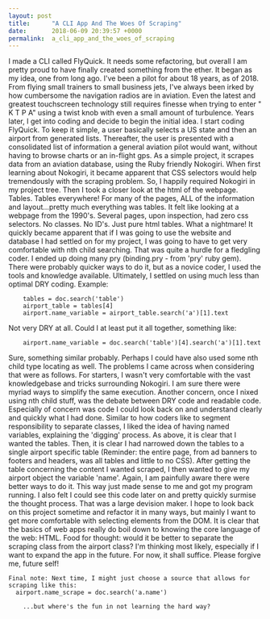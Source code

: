 ```yaml
---
layout: post
title:      "A CLI App And The Woes Of Scraping"
date:       2018-06-09 20:39:57 +0000
permalink:  a_cli_app_and_the_woes_of_scraping
---
```



  I made a CLI called FlyQuick. It needs some refactoring, but overall I am pretty proud to have finally created something from the ether. It began as my idea, one from long ago. I've been a pilot for about 18 years, as of 2018. From flying small trainers to small business jets, I've always been irked by how cumbersome the navigation radios are in aviation. Even the latest and greatest touchscreen technology still requires finesse when trying to enter " K T P A" using a twist knob with even a small amount of turbulence. 
  Years later, I get into coding and decide to begin the initial idea. I start coding FlyQuick. To keep it simple, a user basically selects a US state and then an airport from generated lists. Thereafter, the user is presented with a consolidated list of information a general aviation pilot would want, without having to browse charts or an in-flight gps. 
	As a simple project, it scrapes data from an aviation database, using the Ruby friendly Nokogiri. When first learning about Nokogiri, it became apparent that CSS selectors would help tremendously with the scraping problem. So, I happily required Nokogiri in my project tree. Then I took a closer look at the html of the webpage. Tables. Tables everywhere!
	For many of the pages, ALL of the information and layout...pretty much everything was tables. It felt like looking at a webpage from the 1990's. Several pages, upon inspection, had zero css selectors. No classes. No ID's. Just pure html tables. What a nightmare!
	It quickly became apparent that if I was going to use the website and database I had settled on for my project, I was going to have to get very comfortable with nth child searching. That was quite a hurdle for a fledgling coder. I ended up doing many pry (binding.pry - from 'pry' ruby gem). There were probably quicker ways to do it, but as a novice coder, I used the tools and knowledge available.
  Ultimately, I settled on using much less than optimal DRY coding. Example: 
	  
		tables = doc.search('table')
		airport_table = tables[4]
		airport.name_variable = airport_table.search('a')[1].text
		
  Not very DRY at all. Could I at least put it all together, something like:
    
		airport.name_variable = doc.search('table')[4].search('a')[1].text

  Sure, something similar probably. Perhaps I could have also used some nth child type locating as well. The problems I came across when considering that were as follows. For starters, I wasn't very comfortable with the vast knowledgebase and tricks surrounding Nokogiri. I am sure there were myriad ways to simplify the same execution. Another concern, once I nixed using nth child stuff, was the debate between DRY code and readable code. Especially of concern was code I could look back on and understand clearly and quickly what I had done. Similar to how coders like to segment responsibility to separate classes, I liked the idea of having named variables, explaining the 'digging' process.
  As above, it is clear that I wanted the tables. Then, it is clear I had narrowed down the tables to a single airport specific table (Reminder: the entire page, from ad banners to footers and headers, was all tables and little to no CSS). After getting the table concerning the content I wanted scraped, I then wanted to give my airport object the variable 'name'. Again, I am painfully aware there were better ways to do it. This way just made sense to me and got my program running. I also felt I could see this code later on and pretty quickly surmise the thought process. That was a large devision maker. 
	I hope to look back on this project sometime and refactor it in many ways, but mainly I want to get more comfortable with selecting elements from the DOM. It is clear that the basics of web apps really do boil down to knowing the core language of the web: HTML. 
	Food for thought: would it be better to separate the scraping class from the airport class? I'm thinking most likely, especially if I want to expand the app in the future. For now, it shall suffice. Please forgive me, future self! 
	
	Final note: Next time, I might just choose a source that allows for scraping like this:
	  airport.name_scrape = doc.search('a.name') 
		
		...but where's the fun in not learning the hard way?
